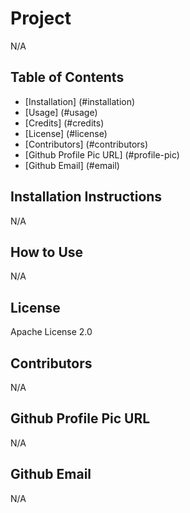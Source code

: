# Project

N/A


## Table of Contents
* [Installation] (#installation)
* [Usage] (#usage)
* [Credits] (#credits)
* [License] (#license)
* [Contributors] (#contributors)
* [Github Profile Pic URL] (#profile-pic)
* [Github Email] (#email)

## Installation Instructions

N/A


## How to Use

N/A


## License

Apache License 2.0


## Contributors

N/A


## Github Profile Pic URL

N/A


## Github Email

N/A
